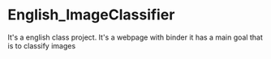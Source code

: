 # English_ImageClassifier
It's a english class project. It's a webpage with binder it has a main goal that is to classify images
